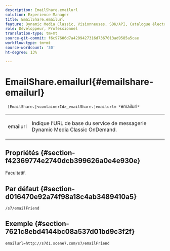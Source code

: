 ```yaml
---
description: EmailShare.emailurl
solution: Experience Manager
title: EmailShare.emailurl
feature: Dynamic Media Classic, Visionneuses, SDK/API, Catalogue électronique
role: Développeur, Professionnel
translation-type: tm+mt
source-git-commit: f6c97606d7a4209427316d7367013ad9585a5cae
workflow-type: tm+mt
source-wordcount: '30'
ht-degree: 13%

---
```



# EmailShare.emailurl{#emailshare-emailurl}

` [EmailShare.|<containerId>_emailShare.]emailurl= *`emailurl`*`

<table id="table_5321841E90C941678F32AAF995CDC257"> 
 <tbody> 
  <tr> 
   <td colname="col1"> <p><span class="codeph"><span class="varname"> emailurl</span></span> </p> </td> 
   <td colname="col2"> <p> Indique l’URL de base du service de messagerie Dynamic Media Classic OnDemand. </p> </td> 
  </tr> 
 </tbody> 
</table>

## Propriétés {#section-f42369774e2740dcb399626a0e4e930e}

Facultatif.

## Par défaut {#section-d016470e92a74f98a18c4ab3489410a5}

`/s7/emailFriend`

## Exemple {#section-7621c8ebd4144bc08a537d01bd9c3f2f}

`emailurl=http://s7d1.scene7.com/s7/emailFriend`
